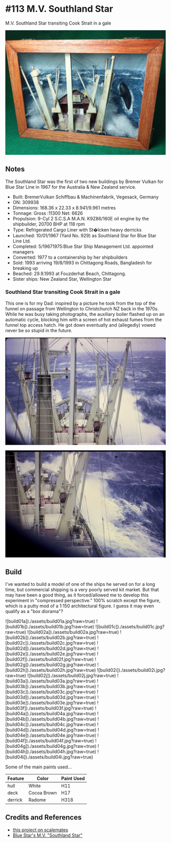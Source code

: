 # #113 M.V. Southland Star

M.V. Southland Star transiting Cook Strait in a gale

![Build](./assets/SouthlandStar_build.jpg?raw=true)

## Notes

The Southland Star was the first of two new buildings by Bremer Vulkan for Blue Star Line in 1967 for the Australia & New Zealand service.

* Built: BremerVulkan Schiffbau & Machinenfabrik, Vegesack, Germany
* ON: 309938
* Dimensions: 168.36 x 22.33 x 8.941/9.961 metres
* Tonnage: Gross :11300  Net: 6626
* Propulsion: 9-Cyl 2 S.C.S.A  M.A.N. K9Z86/160E oil engine by the shipbuilder, 20700 BHP at 118 rpm
* Type: Refrigerated Cargo Liner with St�lcken heavy derricks
* Launched: 10/01/1967 (Yard No. 929) as Southland Star for Blue Star Line Ltd.
* Completed: 5/19671975:Blue Star Ship Management Ltd. appointed managers
* Converted: 1977 to a containership by her shipbuilders
* Sold: 1993 arriving 19/8/1993 in Chittagong Roads, Bangladesh  for breaking up
* Beached: 29.9.1993 at Fouzderhat Beach, Chittagong.
* Sister ships: New Zealand Star, Wellington Star

### Southland Star transiting Cook Strait in a gale

This one is for my Dad: inspired by a picture he took from the top of the funnel on passage from Wellington to Christchurch NZ back in the 1970s. While he was busy taking photographs, the auxiliary boiler flashed up on an automatic cycle, blocking him with a screen of hot exhaust fumes from the funnel top access hatch. He got down eventually and (allegedly) vowed never be so stupid in the future.

![inspiration1](./assets/inspiration1.jpg?raw=true)

![inspiration2](./assets/inspiration2.jpg?raw=true)

## Build

I've wanted to build a model of one of the ships he served on for a long time, but commercial shipping is a very poorly served kit market. But that may have been a good thing, as it forced/allowed me to develop this experiment in "compressed perspective." 100% scratch except the figure, which is a putty mod of a 1:150 architectural figure. I guess it may even qualify as a "box diorama"?

![build01a])./assets/build01a.jpg?raw=true)
![build01b])./assets/build01b.jpg?raw=true)
![build01c])./assets/build01c.jpg?raw=true)
![build02a])./assets/build02a.jpg?raw=true)
![build02b])./assets/build02b.jpg?raw=true)
![build02c])./assets/build02c.jpg?raw=true)
![build02d])./assets/build02d.jpg?raw=true)
![build02e])./assets/build02e.jpg?raw=true)
![build02f])./assets/build02f.jpg?raw=true)
![build02g])./assets/build02g.jpg?raw=true)
![build02h])./assets/build02h.jpg?raw=true)
![build02i])./assets/build02i.jpg?raw=true)
![build02j])./assets/build02j.jpg?raw=true)
![build03a])./assets/build03a.jpg?raw=true)
![build03b])./assets/build03b.jpg?raw=true)
![build03c])./assets/build03c.jpg?raw=true)
![build03d])./assets/build03d.jpg?raw=true)
![build03e])./assets/build03e.jpg?raw=true)
![build03f])./assets/build03f.jpg?raw=true)
![build04a])./assets/build04a.jpg?raw=true)
![build04b])./assets/build04b.jpg?raw=true)
![build04c])./assets/build04c.jpg?raw=true)
![build04d])./assets/build04d.jpg?raw=true)
![build04e])./assets/build04e.jpg?raw=true)
![build04f])./assets/build04f.jpg?raw=true)
![build04g])./assets/build04g.jpg?raw=true)
![build04h])./assets/build04h.jpg?raw=true)
![build04i])./assets/build04i.jpg?raw=true)

Some of the main paints used...

| Feature               | Color                  | Paint Used |
|-----------------------|------------------------|------------|
| hull                  | White                  | H11  |
| deck                  | Cocoa Brown            | H17  |
| derrick               | Radome                 | H318 |

## Credits and References

* [this project on scalemates](https://www.scalemates.com/profiles/mate.php?id=74137&p=projects&project=171080)
* [Blue Star's  M.V.  "Southland Star"](https://www.bluestarline.org/southland.html)
